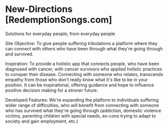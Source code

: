 # New-Directions [RedemptionSongs.com]
Solutions for everyday people, from everyday people

Site Objective: To give people suffering tribulations a platform where they can connect with others who have been through what they're going through and survived. 

Inspiration: To provide a holistic app that connects people, who have been diagnosed with cancer, with cancer survivors who applied holistic practices to conquer their disease. Connecting with someone who relates, transcends empathy from those who don't really know what it's like to be in your position. It can be inspirational, offering guidance and hope to influence positive decision making for a stroner future.

Developed Features: We're expanding the platform to individuals suffering wider range of difficulties, who will benefit from connecting with someone who has survived what they're going through (addiction, domestic violence victims, parenting children with special needs, ex-cons trying to adapt to society and gain employment, etc.)


